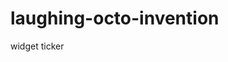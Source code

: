 # laughing-octo-invention
widget ticker
<script defer src="https://www.livecoinwatch.com/static/lcw-widget.js"></script> <div class="livecoinwatch-widget-3" lcw-base="USD" lcw-d-head="true" lcw-d-name="true" lcw-d-code="true" lcw-d-icon="true" lcw-color-tx="#ffffff" lcw-color-bg="#1f2434" lcw-border-w="1" ></div>
<script defer src="https://www.livecoinwatch.com/static/lcw-widget.js"></script> <div class="livecoinwatch-widget-1" lcw-coin="BTC" lcw-base="USD" lcw-secondary="BTC" lcw-period="d" lcw-color-tx="#ffffff" lcw-color-pr="#58c7c5" lcw-color-bg="#1f2434" lcw-border-w="1" ></div>
